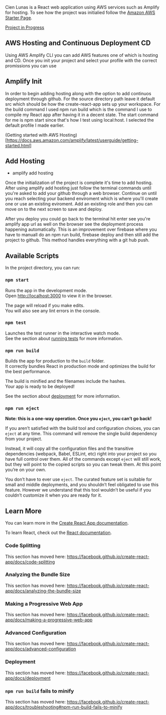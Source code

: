 Cien Lunas is a React web application using AWS services such as Amplify for hosting. 
To see how the project was initialied follow the [Amazon AWS Starter Page](https://docs.amplify.aws/cli/start/install).

[Project in Progress](https://master.d1o3vp4kusfhih.amplifyapp.com/)

## AWS Hosting and Continuous Deployment CD

Using AWS Amplify CLI you can add AWS features one of which is hosting and CD. Once you init your project and select your profile with the correct promissions you can use

## Amplify Init

In order to begin adding hosting along with the option to add continuos deployment through github. For the source directory path leave it default src which should be how the create-react-app sets up your workspace. For the build command I used npm run build which is the command I use to compile my React app after having it in a decent state. The start command for me is npm start since that's how I test using local:host. I selected the default profile I made earlier. 

(Getting started with AWS Hosting)[https://docs.aws.amazon.com/amplify/latest/userguide/getting-started.html]

## Add Hosting

* amplify add hosting

Once the initialization of the project is complete it's time to add hosting. After using amplify add hosting just follow the terminal commands until you're asked to add your github through a web browser. Continue on until you reach selecting your backend enviroment which is where you'll create one or use an existing eviroment. Add an existing role and then you can move on to the next screen to save and deploy.

After you deploy you could go back to the terminal hit enter see you're amplify app url as well on the browser see the deployment process happening automatically. This is an improvement over firebase where you have to manuall do an npm run build, firebase deploy and then still add the project to github. This method handles everything with a git hub push.

## Available Scripts

In the project directory, you can run:

### `npm start`

Runs the app in the development mode.<br />
Open [http://localhost:3000](http://localhost:3000) to view it in the browser.

The page will reload if you make edits.<br />
You will also see any lint errors in the console.

### `npm test`

Launches the test runner in the interactive watch mode.<br />
See the section about [running tests](https://facebook.github.io/create-react-app/docs/running-tests) for more information.

### `npm run build`

Builds the app for production to the `build` folder.<br />
It correctly bundles React in production mode and optimizes the build for the best performance.

The build is minified and the filenames include the hashes.<br />
Your app is ready to be deployed!

See the section about [deployment](https://facebook.github.io/create-react-app/docs/deployment) for more information.

### `npm run eject`

**Note: this is a one-way operation. Once you `eject`, you can’t go back!**

If you aren’t satisfied with the build tool and configuration choices, you can `eject` at any time. This command will remove the single build dependency from your project.

Instead, it will copy all the configuration files and the transitive dependencies (webpack, Babel, ESLint, etc) right into your project so you have full control over them. All of the commands except `eject` will still work, but they will point to the copied scripts so you can tweak them. At this point you’re on your own.

You don’t have to ever use `eject`. The curated feature set is suitable for small and middle deployments, and you shouldn’t feel obligated to use this feature. However we understand that this tool wouldn’t be useful if you couldn’t customize it when you are ready for it.

## Learn More

You can learn more in the [Create React App documentation](https://facebook.github.io/create-react-app/docs/getting-started).

To learn React, check out the [React documentation](https://reactjs.org/).

### Code Splitting

This section has moved here: https://facebook.github.io/create-react-app/docs/code-splitting

### Analyzing the Bundle Size

This section has moved here: https://facebook.github.io/create-react-app/docs/analyzing-the-bundle-size

### Making a Progressive Web App

This section has moved here: https://facebook.github.io/create-react-app/docs/making-a-progressive-web-app

### Advanced Configuration

This section has moved here: https://facebook.github.io/create-react-app/docs/advanced-configuration

### Deployment

This section has moved here: https://facebook.github.io/create-react-app/docs/deployment

### `npm run build` fails to minify

This section has moved here: https://facebook.github.io/create-react-app/docs/troubleshooting#npm-run-build-fails-to-minify
